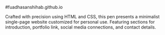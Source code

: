 #fuadhasanshihab.github.io

Crafted with precision using HTML and CSS, this pen presents a minimalist single-page website customized for personal use. Featuring sections for introduction, portfolio link, social media connections, and contact details.
